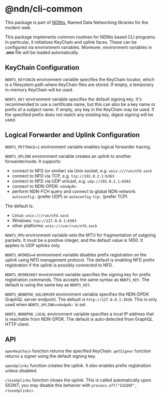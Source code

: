 # @ndn/cli-common

This package is part of [NDNts](https://yoursunny.com/p/NDNts/), Named Data Networking libraries for the modern web.

This package implements common routines for NDNts based CLI programs.
In particular, it initializes KeyChain and uplink faces.
These can be configured via environment variables.
Moreover, environment variables in **.env** file will be loaded automatically.

## KeyChain Configuration

`NDNTS_KEYCHAIN` environment variable specifies the KeyChain locator, which is a filesystem path where KeyChain files are stored.
If empty, a temporary in-memory KeyChain will be used.

`NDNTS_KEY` environment variable specifies the default signing key.
It's recommended to use a certificate name, but this can also be a key name or prefix of a subject name.
If empty, any key in the KeyChain may be used.
If the specified prefix does not match any existing key, digest signing will be used.

## Logical Forwarder and Uplink Configuration

`NDNTS_PKTTRACE=1` environment variable enables logical forwarder tracing.

`NDNTS_UPLINK` environment variable creates an uplink to another forwarder/node.
It supports:

* connect to NFD (or similar) via Unix socket, e.g. `unix:///run/nfd.sock`
* connect to NFD via TCP, e.g. `tcp://192.0.2.1:6363`
* connect to NFD via UDP unicast, e.g. `udp://192.0.2.1:6363`
* connect to NDN-DPDK: `ndndpdk:`
* perform NDN-FCH query and connect to global NDN network: `autoconfig:` (prefer UDP) or `autoconfig-tcp:` (prefer TCP)

The default is:

* Linux: `unix:///run/nfd.sock`
* Windows: `tcp://127.0.0.1:6363`
* other platforms: `unix:///var/run/nfd.sock`

`NDNTS_MTU` environment variable sets the MTU for fragmentation of outgoing packets.
It must be a positive integer, and the default value is 1450.
It applies to UDP uplinks only.

`NDNTS_NFDREG=0` environment variable disables prefix registration on the uplink using NFD management protocol.
The default is enabling NFD prefix registration if the uplink is possibly connected to NFD.

`NDNTS_NFDREGKEY` environment variable specifies the signing key for prefix registration commands.
This accepts the same syntax as `NDNTS_KEY`.
The default is using the same key as `NDNTS_KEY`.

`NDNTS_NDNDPDK_GQLSERVER` environment variable specifies the NDN-DPDK GraphQL server endpoint.
The default is `http://127.0.0.1:3030`.
This is only used when `NDNTS_UPLINK=ndndpdk:` is set.

`NDNTS_NDNDPDK_LOCAL` environment variable specifies a local IP address that is reachable from NDN-DPDK.
The default is auto-detected from GraphQL HTTP client.

## API

`openKeyChain` function returns the specified KeyChain.
`getSigner` function returns a signer using the default signing key.

`openUplinks` function creates the uplink.
It also enables prefix registration unless disabled.

`closeUplinks` function closes the uplink.
This is called automatically upon SIGINT; you may disable this behavior with `process.off("SIGINT", closeUplinks)`.
